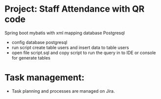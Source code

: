 
# Project: Staff Attendance with QR code
Spring boot mybatis with xml mapping database Postgresql

* config database postgresql
* run script create table users and insert data to table users
* open file script.sql and copy script to run the query in to IDE or console for generate tables

# Task management:
* Task planning and processes are managed on Jira.
  